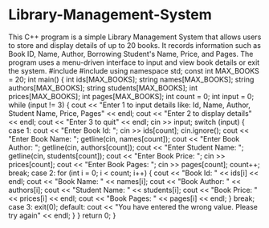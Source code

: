 # Library-Management-System
This C++ program is a simple Library Management System that allows users to store and display details of up to 20 books. It records information such as Book ID, Name, Author, Borrowing Student's Name, Price, and Pages. The program uses a menu-driven interface to input and view book details or exit the system.
#include <iostream>
#include <string>
using namespace std;
const int MAX_BOOKS = 20;
int main() {
    int ids[MAX_BOOKS];
    string names[MAX_BOOKS];
    string authors[MAX_BOOKS];
    string students[MAX_BOOKS];
    int prices[MAX_BOOKS];
    int pages[MAX_BOOKS];
    int count = 0;
    int input = 0;
    while (input != 3) {
        cout << "Enter 1 to input details like: Id, Name, Author, Student Name, Price, Pages" << endl;
        cout << "Enter 2 to display details" << endl;
        cout << "Enter 3 to quit" << endl;
        cin >> input;
        switch (input) {
            case 1:
                cout << "Enter Book Id: ";
                cin >> ids[count];
                cin.ignore();
                cout << "Enter Book Name: ";
                getline(cin, names[count]);
                cout << "Enter Book Author: ";
                getline(cin, authors[count]);
                cout << "Enter Student Name: ";
                getline(cin, students[count]);
                cout << "Enter Book Price: ";
                cin >> prices[count];
                cout << "Enter Book Pages: ";
                cin >> pages[count];
                count++;
                break;
            case 2:
                for (int i = 0; i < count; i++) {
                    cout << "Book Id: " << ids[i] << endl;
                    cout << "Book Name: " << names[i];
                    cout << "Book Author: " << authors[i];
                    cout << "Student Name: " << students[i];
                    cout << "Book Price: " << prices[i] << endl;
                    cout << "Book Pages: " << pages[i] << endl;
                }
                break;
            case 3:
                exit(0);
            default:
                cout << "You have entered the wrong value. Please try again" << endl;
        }
    }
    return 0;
}
